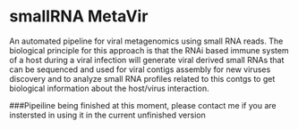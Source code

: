 # smallRNA MetaVir
An automated pipeline for viral metagenomics using small RNA reads. The biological principle for this approach is that the RNAi based immune system of a host during a viral infection will generate viral derived small RNAs that can be sequenced and used for viral contigs assembly for new viruses discovery and to analyze small RNA profiles related to this contgs to get biological information about the host/virus interaction.

###Pipeiline being finished at this moment, please contact me if you are instersted in using it in the current unfinished version 
